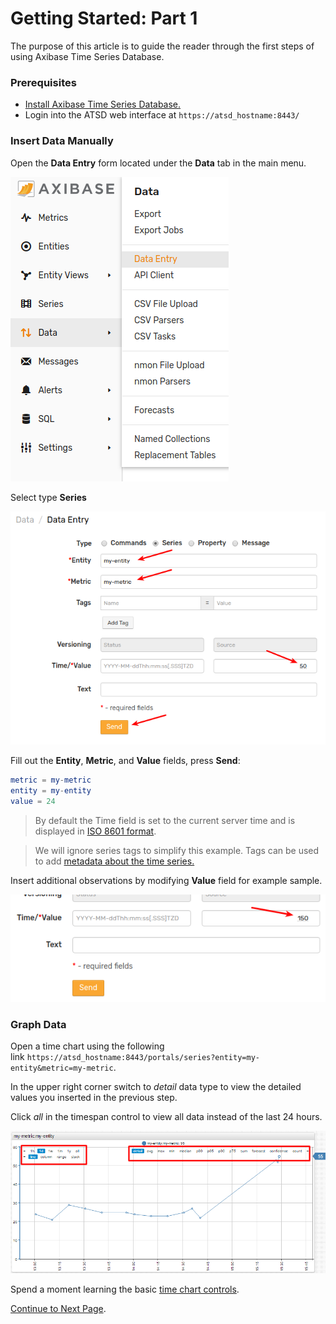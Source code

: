 # Getting Started: Part 1

The purpose of this article is to guide the reader through the first steps of using Axibase Time Series Database.

### Prerequisites

* [Install Axibase Time Series Database.](../installation/README.md)
* Login into the ATSD web interface at `https://atsd_hostname:8443/`

### Insert Data Manually

Open the **Data Entry** form located under the **Data** tab in the main menu.

![](resources/getting-started_1.png)

Select type **Series**

![](resources/getting-started_2.png)

Fill out the **Entity**, **Metric**, and **Value** fields, press **Send**:

```elm
metric = my-metric
entity = my-entity
value = 24
```

> By default the Time field is set to the current server time and is displayed in [ISO 8601 format](https://en.wikipedia.org/wiki/ISO_8601).

> We will ignore series tags to simplify this example. Tags can be used to add [metadata about the time series.](https://axibase.com/products/axibase-time-series-database/data-model/)

Insert additional observations by modifying **Value** field for example sample.

![](resources/getting-started_3.png)

### Graph Data

Open a time chart using the following link `https://atsd_hostname:8443/portals/series?entity=my-entity&metric=my-metric`.

In the upper right corner switch to _detail_ data type to view the detailed values you inserted in the previous step.

Click _all_ in the timespan control to view all data instead of the last 24 hours.

![](resources/hello_world_time_chart4.png)

Spend a moment learning the basic [time chart controls](http://axibase.com/products/axibase-time-series-database/visualization/widgets/time-chart/).

[Continue to Next Page](getting-started-2.md).
